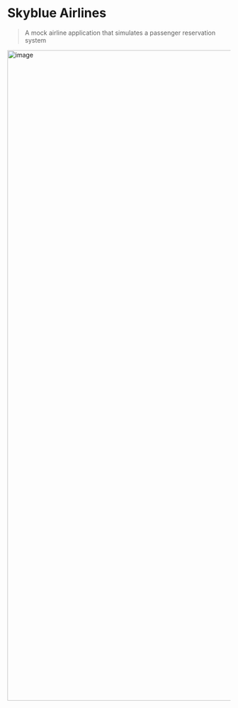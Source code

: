 # Skyblue Airlines

> A mock airline application that simulates a passenger reservation system

<img width="1467" alt="image" src="https://github.com/omarxsaleem/skyblue/assets/56492738/c1ba4acb-aa9a-4218-bfb6-530f96444c26">
